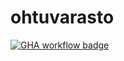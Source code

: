 # ohtuvarasto

[![GHA workflow badge](https://github.com/mattiaverio/ohtuvarasto/workflows/CI/badge.svg)](https://github.com/mattiaverio/ohtuvarasto/actions)
